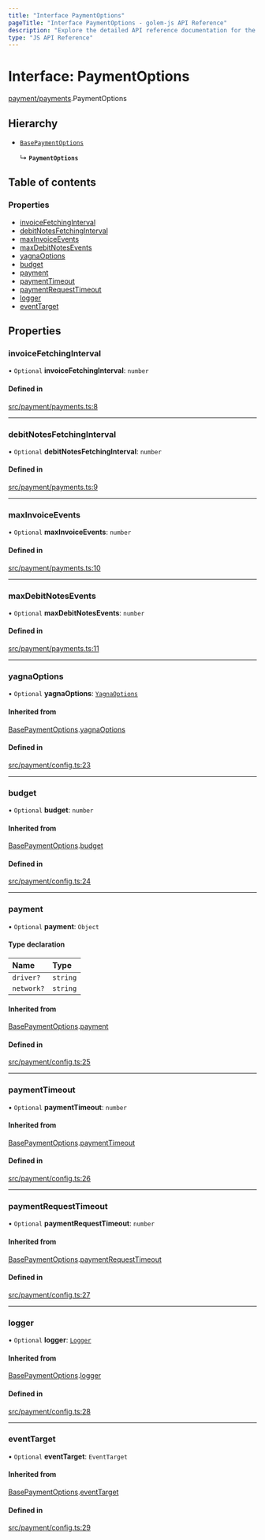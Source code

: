 ```yaml
---
title: "Interface PaymentOptions"
pageTitle: "Interface PaymentOptions - golem-js API Reference"
description: "Explore the detailed API reference documentation for the Interface PaymentOptions within the golem-js SDK for the Golem Network."
type: "JS API Reference"
---
```

# Interface: PaymentOptions

[payment/payments](../modules/payment_payments).PaymentOptions

## Hierarchy

- [`BasePaymentOptions`](payment_config.BasePaymentOptions)

  ↳ **`PaymentOptions`**

## Table of contents

### Properties

- [invoiceFetchingInterval](payment_payments.PaymentOptions#invoicefetchinginterval)
- [debitNotesFetchingInterval](payment_payments.PaymentOptions#debitnotesfetchinginterval)
- [maxInvoiceEvents](payment_payments.PaymentOptions#maxinvoiceevents)
- [maxDebitNotesEvents](payment_payments.PaymentOptions#maxdebitnotesevents)
- [yagnaOptions](payment_payments.PaymentOptions#yagnaoptions)
- [budget](payment_payments.PaymentOptions#budget)
- [payment](payment_payments.PaymentOptions#payment)
- [paymentTimeout](payment_payments.PaymentOptions#paymenttimeout)
- [paymentRequestTimeout](payment_payments.PaymentOptions#paymentrequesttimeout)
- [logger](payment_payments.PaymentOptions#logger)
- [eventTarget](payment_payments.PaymentOptions#eventtarget)

## Properties

### invoiceFetchingInterval

• `Optional` **invoiceFetchingInterval**: `number`

#### Defined in

[src/payment/payments.ts:8](https://github.com/golemfactory/golem-js/blob/627e370/src/payment/payments.ts#L8)

___

### debitNotesFetchingInterval

• `Optional` **debitNotesFetchingInterval**: `number`

#### Defined in

[src/payment/payments.ts:9](https://github.com/golemfactory/golem-js/blob/627e370/src/payment/payments.ts#L9)

___

### maxInvoiceEvents

• `Optional` **maxInvoiceEvents**: `number`

#### Defined in

[src/payment/payments.ts:10](https://github.com/golemfactory/golem-js/blob/627e370/src/payment/payments.ts#L10)

___

### maxDebitNotesEvents

• `Optional` **maxDebitNotesEvents**: `number`

#### Defined in

[src/payment/payments.ts:11](https://github.com/golemfactory/golem-js/blob/627e370/src/payment/payments.ts#L11)

___

### yagnaOptions

• `Optional` **yagnaOptions**: [`YagnaOptions`](../modules/executor_executor#yagnaoptions)

#### Inherited from

[BasePaymentOptions](payment_config.BasePaymentOptions).[yagnaOptions](payment_config.BasePaymentOptions#yagnaoptions)

#### Defined in

[src/payment/config.ts:23](https://github.com/golemfactory/golem-js/blob/627e370/src/payment/config.ts#L23)

___

### budget

• `Optional` **budget**: `number`

#### Inherited from

[BasePaymentOptions](payment_config.BasePaymentOptions).[budget](payment_config.BasePaymentOptions#budget)

#### Defined in

[src/payment/config.ts:24](https://github.com/golemfactory/golem-js/blob/627e370/src/payment/config.ts#L24)

___

### payment

• `Optional` **payment**: `Object`

#### Type declaration

| Name | Type |
| :------ | :------ |
| `driver?` | `string` |
| `network?` | `string` |

#### Inherited from

[BasePaymentOptions](payment_config.BasePaymentOptions).[payment](payment_config.BasePaymentOptions#payment)

#### Defined in

[src/payment/config.ts:25](https://github.com/golemfactory/golem-js/blob/627e370/src/payment/config.ts#L25)

___

### paymentTimeout

• `Optional` **paymentTimeout**: `number`

#### Inherited from

[BasePaymentOptions](payment_config.BasePaymentOptions).[paymentTimeout](payment_config.BasePaymentOptions#paymenttimeout)

#### Defined in

[src/payment/config.ts:26](https://github.com/golemfactory/golem-js/blob/627e370/src/payment/config.ts#L26)

___

### paymentRequestTimeout

• `Optional` **paymentRequestTimeout**: `number`

#### Inherited from

[BasePaymentOptions](payment_config.BasePaymentOptions).[paymentRequestTimeout](payment_config.BasePaymentOptions#paymentrequesttimeout)

#### Defined in

[src/payment/config.ts:27](https://github.com/golemfactory/golem-js/blob/627e370/src/payment/config.ts#L27)

___

### logger

• `Optional` **logger**: [`Logger`](utils_logger_logger.Logger)

#### Inherited from

[BasePaymentOptions](payment_config.BasePaymentOptions).[logger](payment_config.BasePaymentOptions#logger)

#### Defined in

[src/payment/config.ts:28](https://github.com/golemfactory/golem-js/blob/627e370/src/payment/config.ts#L28)

___

### eventTarget

• `Optional` **eventTarget**: `EventTarget`

#### Inherited from

[BasePaymentOptions](payment_config.BasePaymentOptions).[eventTarget](payment_config.BasePaymentOptions#eventtarget)

#### Defined in

[src/payment/config.ts:29](https://github.com/golemfactory/golem-js/blob/627e370/src/payment/config.ts#L29)
